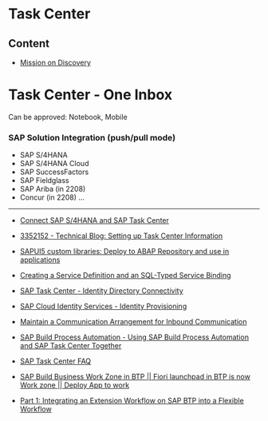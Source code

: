 # Task Center

## Content
* [Mission on Discovery](https://discovery-center.cloud.sap/search/Task%20center)

# Task Center - One Inbox   

Can be approved: Notebook, Mobile 

### SAP Solution Integration (push/pull mode)
- SAP S/4HANA
- SAP S/4HANA Cloud
- SAP SuccessFactors
- SAP Fieldglass
- SAP Ariba (in 2208)
- Concur (in 2208)
...


***
- [Connect SAP S/4HANA and SAP Task Center](https://help.sap.com/docs/task-center/sap-task-center/connect-sap-s-4hana-and-sap-task-center)

- [3352152 - Technical Blog: Setting up Task Center Information]()

- [SAPUI5 custom libraries: Deploy to ABAP Repository and use in applications](https://blogs.sap.com/2019/04/05/sapui5-custom-libraries-deploy-to-abap-repository-and-use-in-applications/)

- [Creating a Service Definition and an SQL-Typed Service Binding](https://help.sap.com/docs/btp/sap-business-technology-platform/creating-service-definition-and-sql-typed-service-binding)

- [SAP Task Center - Identity Directory Connectivity](https://help.sap.com/docs/task-center/sap-task-center/identity-directory-connectivity)

- [SAP Cloud Identity Services - Identity Provisioning](https://help.sap.com/docs/identity-provisioning/identity-provisioning/local-identity-directory)

- [Maintain a Communication Arrangement for Inbound Communication](https://developers.sap.com/tutorials/abap-environment-communication-arrangement.html)

- [SAP Build Process Automation - Using SAP Build Process Automation and SAP Task Center Together](https://help.sap.com/docs/build-process-automation/sap-build-process-automation/configure-sap-build-process-automation-subaccount-for-sap-task-center)

- [SAP Task Center FAQ](https://community.sap.com/topics/task-center/faq)

- [SAP Build Business Work Zone in BTP || Fiori launchpad in BTP is now Work zone || Deploy App to work](https://www.youtube.com/watch?v=OTXXplZxjw4)

- [Part 1: Integrating an Extension Workflow on SAP BTP into a Flexible Workflow](https://community.sap.com/t5/technology-blogs-by-sap/part-9-end-to-end-test-of-workflow-integration-scenario/ba-p/13506563)